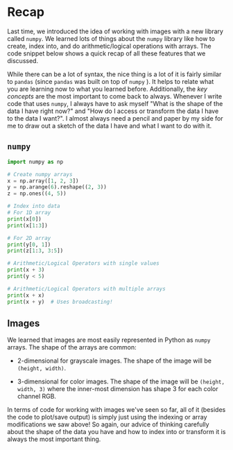 # Recap

Last time, we introduced the idea of working with images with a new library called `numpy`. We learned lots of things about the `numpy` library like how to create, index into, and do arithmetic/logical operations with arrays. The code snippet below shows a quick recap of all these features that we discussed.

While there can be a lot of syntax, the nice thing is a lot of it is fairly similar to `pandas` (since `pandas` was built on top of `numpy` ). It helps to relate what you are learning now to what you learned before. Additionally, the _key concepts_ are the most important to come back to always. Whenever I write code that uses `numpy`, I always have to ask myself "What is the shape of the data I have right now?" and "How do I access or transform the data I have to the data I want?". I almost always need a pencil and paper by my side for me to draw out a sketch of the data I have and what I want to do with it.

## `numpy`

```python
import numpy as np

# Create numpy arrays
x = np.array([1, 2, 3])
y = np.arange(6).reshape((2, 3))
z = np.ones((4, 5))

# Index into data
# For 1D array
print(x[0])
print(x[1:3])

# For 2D array
print(y[0, 1])
print(z[1:3, 3:5])

# Arithmetic/Logical Operators with single values
print(x + 3)
print(y < 5)

# Arithmetic/Logical Operators with multiple arrays
print(x + x)
print(x + y)  # Uses broadcasting!
```

## Images

We learned that images are most easily represented in Python as `numpy` arrays. The shape of the arrays are common:

- 2-dimensional for grayscale images. The shape of the image will be `(height, width)`.

- 3-dimensional for color images. The shape of the image will be `(height, width, 3)` where the inner-most dimension has shape 3 for each color channel RGB.

In terms of code for working with images we've seen so far, all of it (besides the code to plot/save output) is simply just using the indexing or array modifications we saw above! So again, our advice of thinking carefully about the shape of the data you have and how to index into or transform it is always the most important thing.

